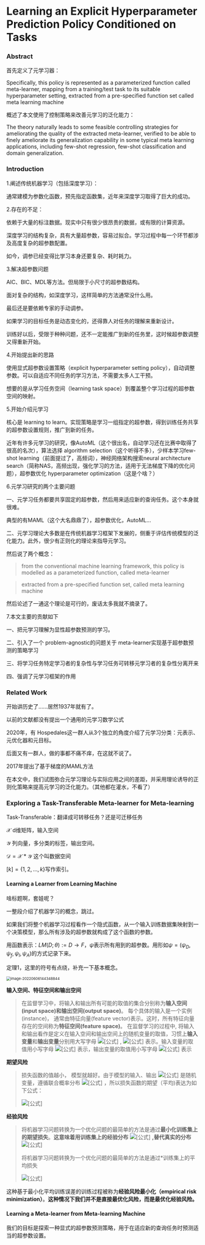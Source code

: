 # Learning an Explicit Hyperparameter Prediction Policy Conditioned on Tasks

### Abstract

首先定义了元学习器：

Specifically, this policy is represented as a parameterized function called meta-learner, mapping from a training/test task to its suitable hyperparameter setting, extracted from a pre-specified function set called meta learning machine

概述了本文使用了控制策略来改善元学习的泛化能力：

The theory naturally leads to some feasible controlling strategies for ameliorating the quality of the extracted meta-learner, verified to be able to finely ameliorate its generalization capability in some typical meta learning applications, including few-shot regression, few-shot classification and domain generalization.

### Introduction

1.阐述传统机器学习（包括深度学习）：

通常建模为参数化函数，预先指定函数集，近年来深度学习取得了巨大的成功。

2.存在的不足：

依赖于大量的标注数据。现实中只有很少很昂贵的数据，或有限的计算资源。

深度学习的结构复杂，具有大量超参数，容易过拟合。学习过程中每一个环节都涉及高度复杂的超参数配置。

如今，调参已经变得比学习本身还要复杂、耗时耗力。

3.解决超参数问题

AIC、BIC、MDL等方法。但局限于小尺寸的超参数结构。

面对复杂的结构，如深度学习，这样简单的方法通常没什么用。

最后还是要依赖专家的手动调参。

如果学习的目标任务是动态变化的，还得靠人对任务的理解来重新设计。

训练好以后，受限于种种问题，还不一定能推广到新的任务里，这时候超参数调整又得重新开始。

4.开始提出新的思路

使用显式超参数设置策略（explicit hyperparameter setting policy），自动调整参数。可以自适应不同任务的学习方法，不需要太多人工干预。

想要的是从学习任务空间（learning task space）到覆盖整个学习过程的超参数空间的映射。

5.开始介绍元学习

核心是 learning to learn。实现策略是学习一组指定的超参数，得到训练任务共享的超参数设置规则，推广到新的任务。

近年有许多元学习的研究，像AutoML（这个很出名，自动学习还在比赛中取得了很高的名次），算法选择 algorithm selection（这个听得不多），少样本学习few-shot learning（前面提过了，高频词），神经网络架构搜索neural architecture search（简称NAS，高频出现，强化学习的方法，适用于无法梯度下降的优化问题），超参数优化 hyperparameter optimization（这是个啥？）

6.元学习研究的两个主要问题

一、元学习任务都要共享固定的超参数，然后用来适应新的查询任务。这个本身就很难。

典型的有MAML（这个大名鼎鼎了），超参数优化，AutoML…

二、元学习理论大多数是在传统机器学习框架下发展的，侧重于评估传统模型的泛化能力。此外，很少有正则化的理论来指导元学习。

然后说了两个概念：

> from the conventional machine learning framework, this policy is modelled as a parameterized function, called meta-learner

> extracted from a pre-specified function set, called meta learning machine

然后论述了一通这个理论是可行的，废话太多我就不摘录了。

7.本文主要的贡献如下

一、把元学习理解为显性超参数预测的学习。

二、引入了一个 problem-agnostic的问题关于 meta-learner实现基于超参数预测的策略学习

三、将学习任务特定学习者的复杂性与学习任务可转移元学习者的复杂性分离开来

四、强调了元学习框架的作用

### Related Work

开始讲历史了……居然1937年就有了。

以前的文献都没有提出一个通用的元学习数学公式

2020年，有 Hospedales这一群人从3个独立的角度介绍了元学习分类：元表示、元优化器和元目标。

后面又有一群人，做的事都不痛不痒，在这就不说了。

2017年提出了基于梯度的MAML方法

在本文中，我们试图弥合元学习理论与实际应用之间的差距，并采用理论诱导的正则化策略来提高元学习的泛化能力。（其他都在灌水，不看了）

###  Exploring a Task-Transferable Meta-learner for Meta-learning

Task-Transferable：翻译成可转移任务？还是可迁移任务

$\mathcal{X}$ d维矩阵，输入空间

$\mathcal{Y}$  列向量，多分类的标签，输出空间。

$\mathcal{D} = \mathcal{X}* \mathcal{Y}$ 这个叫数据空间

$[k]=\{1,2,...,k\}$写作索引。

####  Learning a Learner from Learning Machine

啥标题啊，套娃呢？

一整段介绍了机器学习的概念，跳过。

如果我们将整个机器学习过程看作一个隐式函数，从一个输入训练数据集映射到一个决策模型，那么所有涉及的超参数就构成了这个函数的参数。

用函数表示：$LM(D;\theta):=D\rightarrow F$，$\psi$表示所有用到的超参数。用形如$\psi = (\psi_D,\psi_f,\psi_l,\psi_A)$的方式记录下来。

定理1，这里的符号有点绕，补充一下基本概念。

<img src="D:\MUST\Meta\Learning-Meta-Learning\ReadPaper\Learning an Explicit Hyperparameter Prediction Policy\学习笔记.assets\image-20220606144348844.png" alt="image-20220606144348844" style="zoom:67%;" />

**输入空间、特征空间和输出空间**

> 在监督学习中，将输入和输出所有可能的取值的集合分别称为**输入空间(input space)**和**输出空间(output space)**。
> 每个具体的输入是一个实例(instance)， 通常由特征向量(feature vector)表示。这时，所有特征向量存在的空间称为**特征空间(feature space)**。
> 在监督学习的过程中, 将输入和输出看作是定义在输入空间和输出空间上的随机变量的取值，习惯上**输入变量**和**输出变量**分别用大写字母 ![[公式]](https://www.zhihu.com/equation?tex=X) , ![[公式]](https://www.zhihu.com/equation?tex=Y) 表示。输入变量的取值用小写字母 ![[公式]](https://www.zhihu.com/equation?tex=x) 表示，输出变量的取值用小写字母 ![[公式]](https://www.zhihu.com/equation?tex=y) 表示

**期望风险**

> 损失函数的值越小， 模型就越好。由于模型的输入、输出 ![[公式]](https://www.zhihu.com/equation?tex=%28X%2CY%29) 是随机变量，遵循联合概率分布 ![[公式]](https://www.zhihu.com/equation?tex=P%28X%2CY%29) ，所以损失函数的期望（平均)表达为如下公式：
>
> ![[公式]](https://www.zhihu.com/equation?tex=R_%7Bexp%7D%28%5Ctheta%29%3DE_P%5BL%28y%2C+f%28x%2C%5Ctheta%29%29%5D+%3D+%5Cint_%7BX+%5Ctimes+Y%7DL%28y%2C+f%28x%2C+%5Ctheta%29%29P%28x%2Cy%29dxdy+%5Ctag%7B3-1%7D)

**经验风险**

>  将机器学习问题转换为一个优化问题的最简单的方法是通过**最小化训练集上的期望损失**。**这意味着用训练集上的经验分布** ![[公式]](https://www.zhihu.com/equation?tex=%5Chat%7BP%7D%28X%2CY%29) **,替代真实的分布** ![[公式]](https://www.zhihu.com/equation?tex=P%28X%2CY%29) 
>
>  将机器学习问题转换为一个优化问题的最简单的方法是通过*训练集上的平均损失
>
> ![[公式]](https://www.zhihu.com/equation?tex=R%7Bemp%7D%28%5Ctheta%29+%3D+%5Cfrac%7B1%7D%7BN%7D%5Csum_%7Bn%3D1%7D%5E%7BN%7DL%28y%2C+f%28x%2C%5Ctheta%29%29+%5Ctag%7B4-1%7D)

 这种基于最小化平均训练误差的训练过程被称为**经验风险最小化（empirical risk minimization）**。**这种情况下我们并不是直接最优化风险，而是最优化经验风险。**

#### Learning a Meta-learner from Meta-learning Machine

我们的目标是探索一种显式的超参数预测策略，用于在适应新的查询任务时预测适当的超参数设置。
